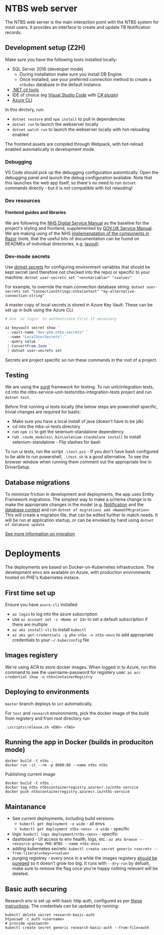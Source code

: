 # NTBS web server

The NTBS web server is the main interaction point with the NTBS system for most users. It provides an interface to create and update TB Notification records.

## Development setup (Z2H)

Make sure you have the following tools installed locally:

- SQL Server 2016 (developer mode)
  - During installation make sure you install DB Engine.
  - Once installed, use your preferred connection method to create a `ntbsDev` database in the default instance.
- [.NET cli tools](https://dotnet.microsoft.com/download)
- IDE of choice (eg [Visual Studio Code](https://code.visualstudio.com/download) with [C# plugin](https://marketplace.visualstudio.com/items?itemName=ms-vscode.csharp))
- [Azure CLI](https://docs.microsoft.com/en-us/cli/azure/?view=azure-cli-latest)

In this dirctory, run:

- `dotnet restore` and `npm install` to pull in dependencies
- `dotnet run` to launch the webserver locally
- `dotnet watch run` to launch the webserver locally with hot-reloading enabled

The frontend assets are compiled through Webpack, with hot-reload enabled automatically in development mode.

### Debugging

VS Code should pick up the debugging configuration automtically. Open the debugging panel and launch the debug configuration available. Note that this launches the web app itself, so there's no need to run `dotnet` commands directly - but it is _not_ compatible with hot relaoding!

### Dev resources
#### Frontend guides and libraries
We are following the [NHS Digital Service Manual](https://beta.nhs.uk/service-manual/) as the baseline for the project's styling and frontend, supplemented by [GOV.UK Service Manual](). We are making using of the NHS [implemenatation of the components in Razor](https://github.com/nhsuk/frontend-dotnetcore/) (note, that the useful bits of documentation can be fuond on READMEs of individual directories, e.g. [layout](https://github.com/nhsuk/frontend-dotnetcore/tree/master/src/NHSUKFrontEndLibraryTagHelpers/NHSUK.FrontEndLibrary.TagHelpers/Tags/Layout)).

### Dev-mode secrets

Use [dotnet secrets](https://docs.microsoft.com/en-us/aspnet/core/security/app-secrets?view=aspnetcore-2.2&tabs=windowsgit) for configuring environment variables that should be kept secret (and therefore not checked into the repo) or specific to your machine:
`dotnet user-secrets set "<envVariable>" "<value>"`

For example, to override the main connection database string:
`dotnet user-secrets set "ConnectionStrings:ntbsContext" "my-alternative-connection-string"`

A master copy of local secrets is stored in Azure Key Vault. These can be set up in bulk using the Azure CLI.

```PowerShell
# Use `az login` to authenticate first if necessary

az keyvault secret show `
 --vault-name "dev-phe-ntbs-secrets" `
 --name "LocalUserSecrets" `
 --query value `
 | ConvertFrom-Json `
 | dotnet user-secrets set
```

Secrets are project specific so run these commands in the root of a project.

## Testing

We are using the [xunit](https://xunit.net/) framework for testing.
To run unit/integration tests, cd into the ntbs-service-unit-tests/ntbs-integration-tests project and run `dotnet test`.

Before first running ui tests locally (the below steps are powershell specific, trivial changes are required for bash):

 - Make sure you have a local install of java (doesn't have to be jdk) 
 - cd into the ntbs-ui-tests directory 
 - run `npm ci` to get the   selenium-standalone dependency 
 - run   `.\node_modules\.bin\selenium-standalone install` to install  selenium-standalone - Flip slashes for bash

To run ui tests, run the script `.\test.ps1` - If you don't have bash configured to be able to run powershell, `.\test.sh` is a good alternative.
To see the browser window when running them comment out the appropriate line in DriverSetup.

## Database migrations

To minimize friction in development and deployments, the app uses Entity Framework migrations.
The simplest way to make a schema change is to make the appropriate changes in the model (e.g. [Notification](Models/Notification.cs) and the [database context](Models/NtbsContext.cs) and run
`dotnet ef migrations add <NameOfMigration>`
This will create a migration file, that can be edited further to match needs. It will be run at application startup, or can be envoked by hand using
`dotnet ef database update`

[See more information on migration](https://docs.microsoft.com/en-us/ef/core/managing-schemas/migrations/)

# Deployments
The deployments are based on Docker-on-Kubernetes infrastructure.
The development envs are available on Azure, with production environments hosted on PHE's Kubernetes instace.

## First time set up
Ensure you have `azure-cli` installed
- `az login` to log into the azure subscription
- use `az account set -s <Name or Id>` to set a default subscription if there are multiple
- `az aks install-cli` to install `kubectl`
- `az aks get-credentials -g phe-ntbs -n ntbs-envs` to add appropriate credentials to your `~/.kube/config` file

## Images registery
We're using ACR to store docker images. When logged in to Azure, run this command to see the username-password for registery user.
`az acr credential show -n ntbsContainerRegistry`

## Deploying to environments
`master` branch deploys to `int` automatically.

For `test` and `research` environments, pick the docker image <TAG> of the build from registery and from root directory run:

`.\scripts\release.sh <ENV> <TAG>`

## Running the app in Docker (builds in produciton mode)
```
docker build -t ntbs .
docker run -it --rm -p 8000:80 --name ntbs ntbs
```
Publishing current image
```
docker build -t ntbs .
docker tag ntbs ntbscontainerregistry.azurecr.io/ntbs-service
docker push ntbscontainerregistry.azurecr.io/ntbs-service
```

## Maintanance
- See current deployments, including build versions:
  - `kubectl get deployment -o wide` - all envs
  - `kubectl get deployment ntbs-<env> -o wide` - specific <env>
- logs: `kuebctl logs deployment/ntbs-<env>` - specific <env>
- dashboard - UI access to env health, logs, etc : `az aks browse --resource-group PHE-NTBS --name ntbs-envs`
- adding kubernetes secrets: `kubectl create secret generic <secret> --from-literal=<key>=<value>`
- purging registrey - every once in a while the images registery [should be pureged](../scripts/purge-images.ps1) so it doesn't grow too big. It runs with `--dry-run` by defualt, make sure to remove the flag once you're happy nothing relevant will be deleted.

## Basic auth securing
Research env is set up with basic http auth, configured as per
[these instructions](https://blog.bigbinary.com/2018/08/14/using-kubernetes-ingress-authentication.html).
The credentials can be updated by running:
```
kubectl delete secret research-basic-auth
htpasswd -c auth <username>
# provide <password>
kubectl create secret generic research-basic-auth --from-file=auth
```

